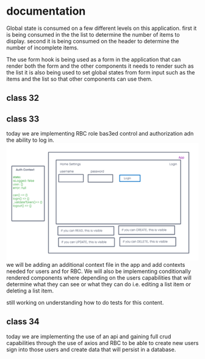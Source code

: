# documentation

Global state is consumed on a few different levels on this application. first it is being consumed in the the list to determine the number of items to display. second it is being consumed on the header to determine the number of incomplete items.

The use form hook is being used as a form in the application that can render both the form and the other components it needs to render such as the list it is also being used to set global states from form input such as the items and the list so that other components can use them.

## class 32

## class 33

today we are implementing RBC role bas3ed control and authorization adn the ability to log in.
![Today's Freehand](./class-33-uml.png)
we will be adding an additional context file in the app and add contexts needed for users and for RBC. We will also be implementing conditionally rendered components where depending on the users capabilities that will determine what they can see or what they can do i.e. editing a list item or deleting a list item.

still working on understanding how to do tests for this content.

## class 34

today we are implementing the use of an api and gaining full crud capabilities through the use of axios and RBC to be able to create new users sign into those users and create data that will persist in a database.
